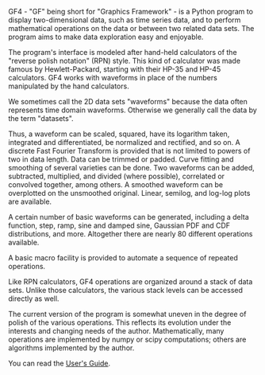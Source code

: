 GF4 - "GF" being short for "Graphics Framework" - is a Python program to display
two-dimensional data, such as time series data, and to perform mathematical
operations on the data or between two related data sets. The program aims to
make data exploration easy and enjoyable.

The program's interface is modeled after hand-held calculators of the "reverse
polish notation" (RPN) style. This kind of calculator was made famous by
Hewlett-Packard, starting with their HP-35 and HP-45 calculators. GF4 works with
waveforms in place of the numbers manipulated by the hand calculators.

We sometimes call the 2D data sets "waveforms" because the data often represents
time domain waveforms. Otherwise we generally call the data by the term
"datasets".

Thus, a waveform can be scaled, squared, have its logarithm taken, integrated
and differentiated, be normalized and rectified, and so on. A discrete Fast
Fourier Transform is provided that is not limited to powers of two in data
length. Data can be trimmed or padded. Curve fitting and smoothing of several
varieties can be done. Two waveforms can be added, subtracted, multiplied, and
divided (where possible), correlated or convolved together, among others. A
smoothed waveform can be overplotted on the unsmoothed original. Linear,
semilog, and log-log plots are available.

A certain number of basic waveforms can be generated, including a delta
function, step, ramp, sine and damped sine, Gaussian PDF and CDF distributions,
and more. Altogether there are nearly 80 different operations available.

A basic macro facility is provided to automate a sequence of repeated
operations.

Like RPN calculators, GF4 operations are organized around a stack of data sets.
Unlike those calculators, the various stack levels can be accessed directly as
well.

The current version of the program is somewhat uneven in the degree of polish of
the various operations. This reflects its evolution under the interests and
changing needs of the author. Mathematically, many operations are implemented by
numpy or scipy computations; others are algorithms implemented by the author.

You can read the [User's Guide](http://www.tompassin.net/gf4/GF4_Users_Guide.html).
